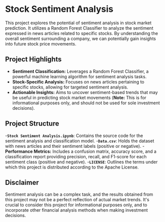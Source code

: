# Stock Sentiment Analysis

This project explores the potential of sentiment analysis in stock market prediction. It utilizes a Random Forest Classifier to analyze the sentiment expressed in news articles related to specific stocks. By understanding the overall sentiment surrounding a company, we can potentially gain insights into future stock price movements.

## Project Highlights

* **Sentiment Classification:** Leverages a Random Forest Classifier, a powerful machine learning algorithm for sentiment analysis tasks.
* **Stock-Specific Analysis:** Focuses on news articles pertaining to specific stocks, allowing for targeted sentiment analysis.
* **Actionable Insights:** Aims to uncover sentiment-based trends that may be useful in predicting stock market movements (**Note:** This is for informational purposes only, and should not be used for sole investment decisions).

## Project Structure

-**`Stock Sentiment Analysis.ipynb`**: Contains the source code for the sentiment analysis and classification model.
-**`Data.csv`**: Holds the dataset with news articles and their sentiment labels (positive or negative).
-**Performance Metrics:** Includes a confusion matrix, accuracy score, and a classification report providing precision, recall, and F1-score for each sentiment class (positive and negative).
-**`LICENSE`**: Outlines the terms under which this project is distributed according to the Apache License.

## Disclaimer

Sentiment analysis can be a complex task, and the results obtained from this project may not be a perfect reflection of actual market trends. It's crucial to consider this project for informational purposes only, and to incorporate other financial analysis methods when making investment decisions.
